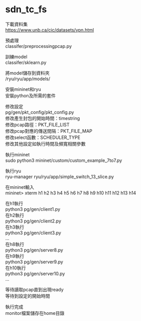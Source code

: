 # sdn_tc_fs

下載資料集  
https://www.unb.ca/cic/datasets/vpn.html  

預處理  
classifer/preprocessingpcap.py  

訓練model  
classifer/sklearn.py

將model儲存到資料夾  
/ryu/ryu/app/models/  

安裝mininet和ryu  
安裝python及所需的套件  

修改設定  
pg/gen/pkt_config/pkt_config.py  
修改產生封包的開始時間：timestring  
修改pcap路徑：PKT_FILE_LIST  
修改pcap對應的傳送間隔：PKT_FILE_MAP  
修改select函數：SCHEDULER_TYPE  
修改其他設定如執行時間及頻寬相關參數  
  
執行mininet  
sudo python3 mininet/custom/custom_example_7to7.py  
  
執行ryu  
ryu-manager ryu/ryu/app/simple_switch_13_slice.py  
  
在mininet輸入  
mininet> xterm h1 h2 h3 h4 h5 h6 h7 h8 h9 h10 h11 h12 h13 h14  
  
在h1執行  
python3 pg/gen/client1.py  
在h2執行  
python3 pg/gen/client2.py  
在h3執行  
python3 pg/gen/client3.py  
...  
在h8執行  
python3 pg/gen/server8.py  
在h9執行  
python3 pg/gen/server9.py  
在h10執行  
python3 pg/gen/server10.py  
...  
  
等待讀取pcap直到出現ready  
等待到設定的開始時間  
  
執行完成  
monitor檔案儲存在home目錄  
